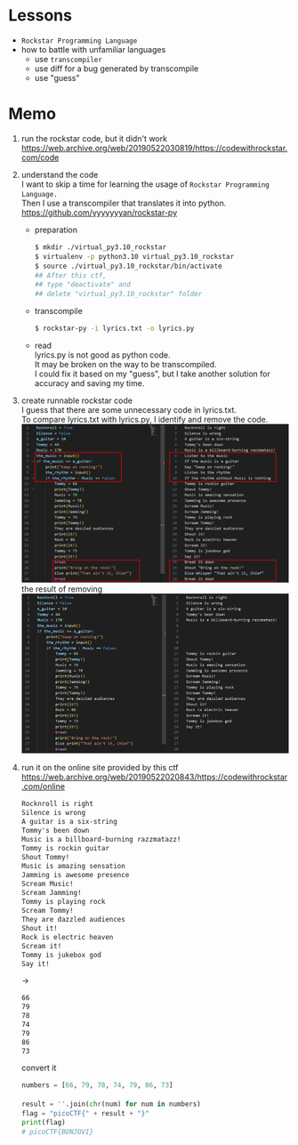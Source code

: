# Lessons
- `Rockstar Programming Language`
- how to battle with unfamiliar languages 
    - use `transcompiler`
    - use diff for a bug generated by transcompile
    - use "guess"


# Memo  
1. run the rockstar code, but it didn't work  
https://web.archive.org/web/20190522030819/https://codewithrockstar.com/code  

2. understand the code  
    I want to skip a time for learning the usage of `Rockstar Programming Language.`  
    Then I use a transcompiler that translates it into python.
    https://github.com/yyyyyyyan/rockstar-py
    - preparation
        ```zsh
        $ mkdir ./virtual_py3.10_rockstar
        $ virtualenv -p python3.10 virtual_py3.10_rockstar
        $ source ./virtual_py3.10_rockstar/bin/activate
        ## After this ctf,
        ## type "deactivate" and
        ## delete "virtual_py3.10_rockstar" folder
        ```
    - transcompile
        ```zsh
        $ rockstar-py -i lyrics.txt -o lyrics.py
        ```
    - read  
        lyrics.py is not good as python code.  
        It may be broken on the way to be transcompiled.  
        I could fix it based on my "guess", but I take another solution for accuracy and saving my time.
3. create runnable rockstar code  
    I guess that there are some unnecessary code in lyrics.txt.  
    To compare lyrics.txt with lyrics.py, I identify and remove the code.
    ![compare.png](compare.png)  
    the result of removing
    ![result.png](result.png)

4. run it on the online site provided by this ctf  
https://web.archive.org/web/20190522020843/https://codewithrockstar.com/online  
    ```
    Rocknroll is right              
    Silence is wrong                
    A guitar is a six-string        
    Tommy's been down               
    Music is a billboard-burning razzmatazz!
    Tommy is rockin guitar
    Shout Tommy!                    
    Music is amazing sensation 
    Jamming is awesome presence
    Scream Music!                   
    Scream Jamming!                 
    Tommy is playing rock           
    Scream Tommy!       
    They are dazzled audiences                  
    Shout it!
    Rock is electric heaven                     
    Scream it!
    Tommy is jukebox god            
    Say it! 
    ```
    ->
    ```
    66
    79
    78
    74
    79
    86
    73
    ```
    convert it
    ```py
    numbers = [66, 79, 78, 74, 79, 86, 73]

    result = ''.join(chr(num) for num in numbers)
    flag = "picoCTF{" + result + "}"
    print(flag)
    # picoCTF{BONJOVI}
    ```



